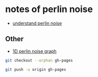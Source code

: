 
# notes of perlin noise

- [understand perlin noise](yaperlin.md)






## Other

- [1D perlin noise graph](https://mebusy.github.io/perlinnoise_note/src/1d_noise_graph/index.html)


```bash
git checkout --orphan gh-pages

git push -u origin gh-pages
```



